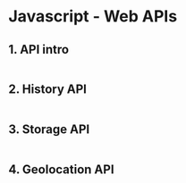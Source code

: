 # Javascript - Web APIs

## 1. API intro

```

```

## 2. History API

```

```

## 3. Storage API

```

```

## 4. Geolocation API

```

```

